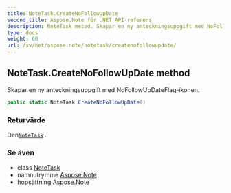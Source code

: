 ```yaml
---
title: NoteTask.CreateNoFollowUpDate
second_title: Aspose.Note för .NET API-referens
description: NoteTask metod. Skapar en ny anteckningsuppgift med NoFollowUpDateFlagikonen.
type: docs
weight: 60
url: /sv/net/aspose.note/notetask/createnofollowupdate/
---
```

## NoteTask.CreateNoFollowUpDate method

Skapar en ny anteckningsuppgift med NoFollowUpDateFlag-ikonen.

```csharp
public static NoteTask CreateNoFollowUpDate()
```

### Returvärde

Den[`NoteTask`](../) .

### Se även

* class [NoteTask](../)
* namnutrymme [Aspose.Note](../../notetask/)
* hopsättning [Aspose.Note](../../../)


